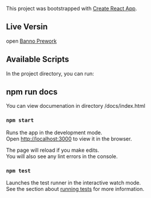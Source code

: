 This project was bootstrapped with [Create React App](https://github.com/facebook/create-react-app).

## Live Versin
 open [Banno Prework](https://luismiguelrodriguez.github.io/banno-activity/index.html)

## Available Scripts

In the project directory, you can run:

## npm run docs 

 You can view documenation in directory  /docs/index.html


### `npm start`

Runs the app in the development mode.<br>
Open [http://localhost:3000](http://localhost:3000) to view it in the browser.

The page will reload if you make edits.<br>
You will also see any lint errors in the console.

### `npm test`

Launches the test runner in the interactive watch mode.<br>
See the section about [running tests](https://facebook.github.io/create-react-app/docs/running-tests) for more information.

